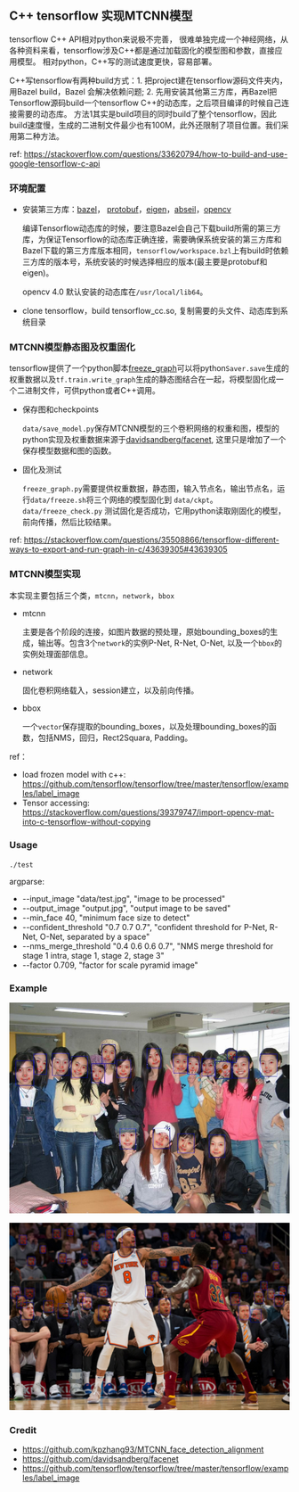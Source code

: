 ## C++ tensorflow 实现MTCNN模型

   tensorflow C\++ API相对python来说极不完善， 很难单独完成一个神经网络，从各种资料来看，tensorflow涉及C\++都是通过加载固化的模型图和参数，直接应用模型。 相对python，C\++写的测试速度更快，容易部署。

   C\++写tensorflow有两种build方式：1. 把project建在tensorflow源码文件夹内，用Bazel build，Bazel 会解决依赖问题; 2. 先用安装其他第三方库，再Bazel把Tensorflow源码build一个tensorflow C\++的动态库，之后项目编译的时候自己连接需要的动态库。
   方法1其实是build项目的同时build了整个tensorflow，因此build速度慢，生成的二进制文件最少也有100M，此外还限制了项目位置。我们采用第二种方法。

ref: https://stackoverflow.com/questions/33620794/how-to-build-and-use-google-tensorflow-c-api

### 环境配置

* 安装第三方库：[bazel](https://docs.bazel.build/versions/master/install.html)， [protobuf](https://github.com/protocolbuffers/protobuf)，[eigen](http://eigen.tuxfamily.org/index.php?title=Main_Page)，[abseil](https://github.com/abseil/abseil-cpp)，[opencv](https://docs.opencv.org/trunk/d7/d9f/tutorial_linux_install.html)
   
    编译Tensorflow动态库的时候，要注意Bazel会自己下载build所需的第三方库，为保证Tensorflow的动态库正确连接，需要确保系统安装的第三方库和Bazel下载的第三方库版本相同，`tensorflow/workspace.bzl`上有build时依赖三方库的版本号，系统安装的时候选择相应的版本(最主要是protobuf和eigen)。
   
    opencv 4.0 默认安装的动态库在`/usr/local/lib64`。

* clone tensorflow，build tensorflow_cc.so, 复制需要的头文件、动态库到系统目录

### MTCNN模型静态图及权重固化

   tensorflow提供了一个python脚本[freeze_graph](https://github.com/tensorflow/tensorflow/blob/master/tensorflow/python/tools/freeze_graph.py)可以将python`Saver.save`生成的权重数据以及`tf.train.write_graph`生成的静态图结合在一起，将模型固化成一个二进制文件，可供python或者C\++调用。

* 保存图和checkpoints

   `data/save_model.py`保存MTCNN模型的三个卷积网络的权重和图，模型的python实现及权重数据来源于[davidsandberg/facenet](https://github.com/davidsandberg/facenet/tree/master/src/align), 这里只是增加了一个保存模型数据和图的函数。

* 固化及测试

    `freeze_graph.py`需要提供权重数据，静态图，输入节点名，输出节点名，运行`data/freeze.sh`将三个网络的模型固化到 `data/ckpt`。
    `data/freeze_check.py` 测试固化是否成功，它用python读取刚固化的模型，前向传播，然后比较结果。
    
ref: https://stackoverflow.com/questions/35508866/tensorflow-different-ways-to-export-and-run-graph-in-c/43639305#43639305

### MTCNN模型实现

本实现主要包括三个类，`mtcnn`，`network`，`bbox` 

* mtcnn

    主要是各个阶段的连接，如图片数据的预处理，原始bounding_boxes的生成，输出等。包含3个`network`的实例P-Net, R-Net, O-Net, 以及一个`bbox`的实例处理面部信息。

* network

    固化卷积网络载入，session建立，以及前向传播。

* bbox

    一个`vector`保存提取的bounding_boxes，以及处理bounding_boxes的函数，包括NMS，回归，Rect2Squara, Padding。

ref：

* load frozen model with c\++: https://github.com/tensorflow/tensorflow/tree/master/tensorflow/examples/label_image
* Tensor accessing: https://stackoverflow.com/questions/39379747/import-opencv-mat-into-c-tensorflow-without-copying

### Usage

`./test`

argparse:

* --input_image "data/test.jpg", "image to be processed"
* --output_image "output.jpg", "output image to be saved"
* --min_face 40, "minimum face size to detect"
* --confident_threshold "0.7 0.7 0.7", "confident threshold for P-Net, R-Net, O-Net, separated by a space"
* --nms_merge_threshold "0.4 0.6 0.6 0.7", "NMS merge threshold for stage 1 intra, stage 1, stage 2, stage 3"
* --factor 0.709, "factor for scale pyramid image"

### Example

![](./test_detected.jpg)

![](./nba_detected.jpg)

### Credit

* https://github.com/kpzhang93/MTCNN_face_detection_alignment
* https://github.com/davidsandberg/facenet
* https://github.com/tensorflow/tensorflow/tree/master/tensorflow/examples/label_image
